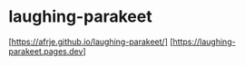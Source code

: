 # laughing-parakeet

[https://afrje.github.io/laughing-parakeet/]
[https://laughing-parakeet.pages.dev]
